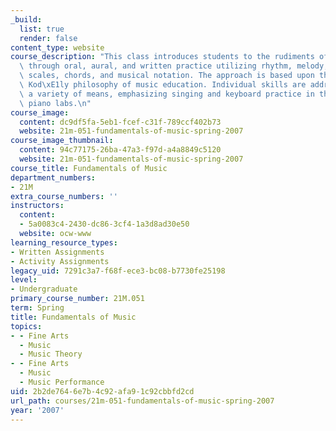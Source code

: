 ```yaml
---
_build:
  list: true
  render: false
content_type: website
course_description: "This class introduces students to the rudiments of Western music\
  \ through oral, aural, and written practice utilizing rhythm, melody, intervals,\
  \ scales, chords, and musical notation. The approach is based upon the inclusive\
  \ Kod\xE1ly philosophy of music education. Individual skills are addressed through\
  \ a variety of means, emphasizing singing and keyboard practice in the required\
  \ piano labs.\n"
course_image:
  content: dc9df5fa-5eb1-fcef-c31f-789ccf402b73
  website: 21m-051-fundamentals-of-music-spring-2007
course_image_thumbnail:
  content: 94c77175-26ba-47a3-f97d-a4a8849c5120
  website: 21m-051-fundamentals-of-music-spring-2007
course_title: Fundamentals of Music
department_numbers:
- 21M
extra_course_numbers: ''
instructors:
  content:
  - 5a0083c4-2430-dc86-3cf4-1a3d8ad30e50
  website: ocw-www
learning_resource_types:
- Written Assignments
- Activity Assignments
legacy_uid: 7291c3a7-f68f-ece3-bc08-b7730fe25198
level:
- Undergraduate
primary_course_number: 21M.051
term: Spring
title: Fundamentals of Music
topics:
- - Fine Arts
  - Music
  - Music Theory
- - Fine Arts
  - Music
  - Music Performance
uid: 2b2de764-6e7b-4c92-afa9-1c92cbbfd2cd
url_path: courses/21m-051-fundamentals-of-music-spring-2007
year: '2007'
---
```

